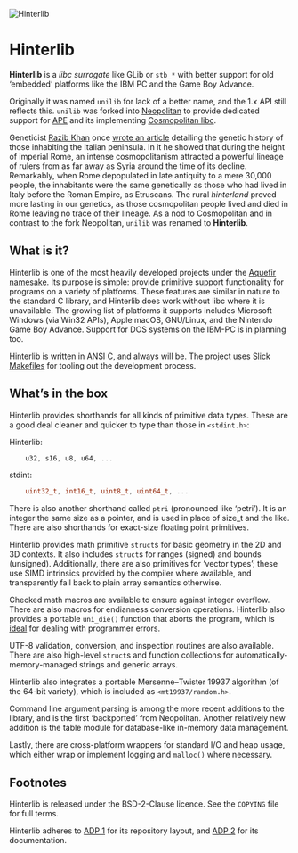 ![Hinterlib](https://cdn2.arqadium.com/f/02e51f73418d4d7ba33559893035bddd/unknown.png)

# Hinterlib

**Hinterlib** is a *libc surrogate* like GLib or `stb_*` with better support
for old ‘embedded’ platforms like the IBM PC and the Game Boy Advance.

Originally it was named `unilib` for lack of a better name, and the 1.x API
still reflects this. `unilib` was forked into
[Neopolitan](https://aquefir.co/neopolitan) to provide dedicated support for
[APE](https://justine.lol/ape.html) and its implementing [Cosmopolitan
libc](https://justine.lol/cosmopolitan/index.html).

Geneticist [Razib Khan](https://twitter.com/razibkhan) once [wrote an
article](https://razib.substack.com/p/they-came-they-saw-they-left-no-trace)
detailing the genetic history of those inhabiting the Italian peninsula. In it
he showed that during the height of imperial Rome, an intense cosmopolitanism
attracted a powerful lineage of rulers from as far away as Syria around the
time of its decline. Remarkably, when Rome depopulated in late antiquity to a
mere 30,000 people, the inhabitants were the same genetically as those who had
lived in Italy before the Roman Empire, as Etruscans. The rural *hinterland*
proved more lasting in our genetics, as those cosmopolitan people lived and
died in Rome leaving no trace of their lineage. As a nod to Cosmopolitan and
in contrast to the fork Neopolitan, `unilib` was renamed to **Hinterlib**.

## What is it?

Hinterlib is one of the most heavily developed projects under the [Aquefir
namesake](https://aquefir.co/). Its purpose is simple: provide primitive
support functionality for programs on a variety of platforms. These features
are similar in nature to the standard C library, and Hinterlib does work
without libc where it is unavailable. The growing list of platforms it
supports includes Microsoft Windows (via Win32 APIs), Apple macOS, GNU/Linux,
and the Nintendo Game Boy Advance. Support for DOS systems on the IBM-PC is in
planning too.

Hinterlib is written in ANSI C, and always will be. The project uses [Slick
Makefiles](https://aquefir.co/adp4) for tooling out the development process.

## What’s in the box

Hinterlib provides shorthands for all kinds of primitive data types. These are
a good deal cleaner and quicker to type than those in `<stdint.h>`:

Hinterlib:

```c
	u32, s16, u8, u64, ...
```

stdint:

```c
	uint32_t, int16_t, uint8_t, uint64_t, ...
```

There is also another shorthand called `ptri` (pronounced like ‘petri’). It is
an integer the same size as a pointer, and is used in place of size_t and the
like. There are also shorthands for exact-size floating point primitives.

Hinterlib provides math primitive `struct`s for basic geometry in the 2D and 3D
contexts. It also includes `struct`s for ranges (signed) and bounds (unsigned).
Additionally, there are also primitives for ‘vector types’; these use SIMD
intrinsics provided by the compiler where available, and transparently fall
back to plain array semantics otherwise.

Checked math macros are available to ensure against integer overflow. There
are also macros for endianness conversion operations. Hinterlib also provides
a portable `uni_die()` function that aborts the program, which is
[ideal](https://en.wikipedia.org/wiki/Fail-fast) for dealing with programmer
errors.

UTF-8 validation, conversion, and inspection routines are also available.
There are also high-level `struct`s and function collections for
automatically-memory-managed strings and generic arrays.

Hinterlib also integrates a portable Mersenne–Twister 19937 algorithm (of the
64-bit variety), which is included as `<mt19937/random.h>`.

Command line argument parsing is among the more recent additions to the
library, and is the first ‘backported’ from Neopolitan. Another relatively new
addition is the table module for database-like in-memory data management.

Lastly, there are cross-platform wrappers for standard I/O and heap usage,
which either wrap or implement logging and `malloc()` where necessary.

## Footnotes

Hinterlib is released under the BSD-2-Clause licence. See the `COPYING` file
for full terms.

Hinterlib adheres to [ADP 1](https://aquefir.co/adp1) for its repository
layout, and [ADP 2](https://aquefir.co/adp2) for its documentation.
